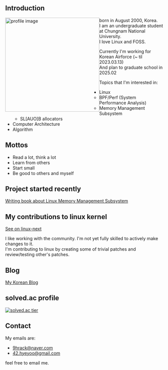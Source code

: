 ## Introduction

<img style="float: left;" src="https://user-images.githubusercontent.com/50040414/120915952-a5691280-c6e1-11eb-9609-75feacd0cbe5.jpg" alt="profile image" width="300"/>

born in August 2000, Korea.  
I am an undergraduate student at Chungnam National University.  
I love Linux and FOSS.  

Currently I'm working for Korean Airforce (~ til 2023.03.13)  
And plan to graduate school in 2025.02  

Topics that I'm interested in:  
  - Linux
    - BPF/Perf (System Performance Analysis)
    - Memory Management Subsystem
    - SL[AUO]B allocators
  - Computer Architecture
  - Algorithm

## Mottos
- Read a lot, think a lot
- Learn from others
- Start small
- Be good to others and myself

## Project started recently
[Writing book about Linux Memory Management Subsystem](https://github.com/hygoni/inside-linux-mm)  

## My contributions to linux kernel
[See on linux-next](https://git.kernel.org/pub/scm/linux/kernel/git/next/linux-next.git/log/?qt=grep&q=42.hyeyoo%40gmail.com)

I like working with the community. I'm not yet fully skilled to actively make changes to it.  
I'm contributing to linux by creating some of trivial patches and review/testing other's patches.  

## Blog
[My Korean Blog](https://hyeyoo.com)  

## solved.ac profile
[![solved.ac tier](http://mazassumnida.wtf/api/v2/generate_badge?boj=hygoni)](https://solved.ac/hygoni)

## Contact

My emails are:
  - 9hrack@naver.com
  - 42.hyeyoo@gmail.com

feel free to email me.

